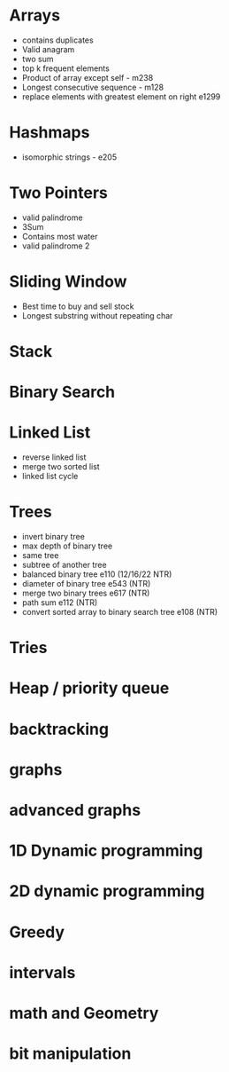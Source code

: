 # Arrays

- contains duplicates
- Valid anagram
- two sum
- top k frequent elements
- Product of array except self - m238
- Longest consecutive sequence - m128
- replace elements with greatest element on right e1299


# Hashmaps

- isomorphic strings - e205

# Two Pointers

- valid palindrome
- 3Sum
- Contains most water
- valid palindrome 2

# Sliding Window

- Best time to buy and sell stock
- Longest substring without repeating char

# Stack

# Binary Search

# Linked List

- reverse linked list
- merge two sorted list
- linked list cycle

# Trees

- invert binary tree
- max depth of binary tree
- same tree
- subtree of another tree
- balanced binary tree e110 (12/16/22 NTR)
- diameter of binary tree e543 (NTR)
- merge two binary trees e617 (NTR)
- path sum e112 (NTR)
- convert sorted array to binary search tree e108 (NTR)


# Tries

# Heap / priority queue

# backtracking

# graphs

# advanced graphs

# 1D Dynamic programming

# 2D dynamic programming

# Greedy

# intervals

# math and Geometry

# bit manipulation
